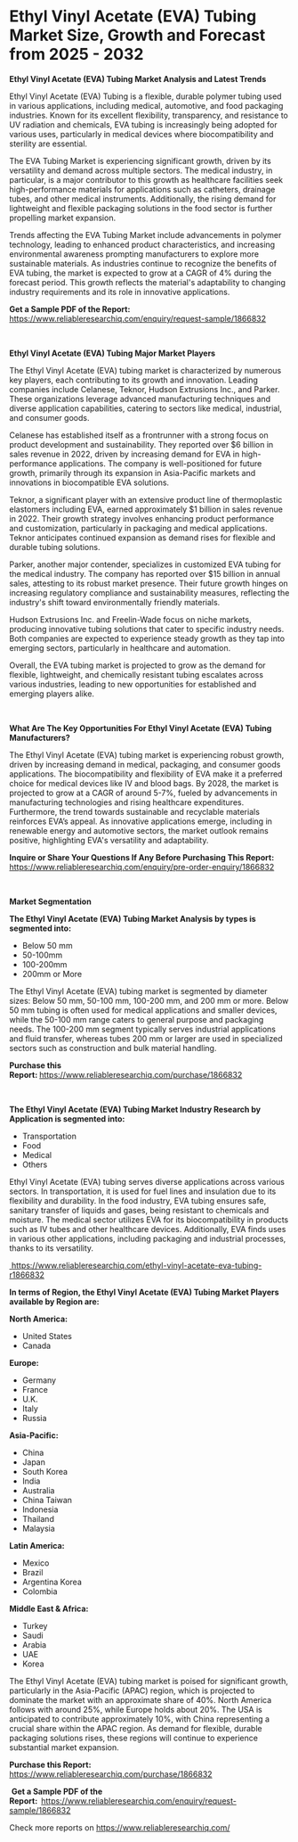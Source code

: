 <p><h1>Ethyl Vinyl Acetate (EVA) Tubing Market Size, Growth and Forecast from 2025 - 2032</h1></p><p><strong>Ethyl Vinyl Acetate (EVA) Tubing Market Analysis and Latest Trends</strong></p>
<p><p>Ethyl Vinyl Acetate (EVA) Tubing is a flexible, durable polymer tubing used in various applications, including medical, automotive, and food packaging industries. Known for its excellent flexibility, transparency, and resistance to UV radiation and chemicals, EVA tubing is increasingly being adopted for various uses, particularly in medical devices where biocompatibility and sterility are essential.</p><p>The EVA Tubing Market is experiencing significant growth, driven by its versatility and demand across multiple sectors. The medical industry, in particular, is a major contributor to this growth as healthcare facilities seek high-performance materials for applications such as catheters, drainage tubes, and other medical instruments. Additionally, the rising demand for lightweight and flexible packaging solutions in the food sector is further propelling market expansion.</p><p>Trends affecting the EVA Tubing Market include advancements in polymer technology, leading to enhanced product characteristics, and increasing environmental awareness prompting manufacturers to explore more sustainable materials. As industries continue to recognize the benefits of EVA tubing, the market is expected to grow at a CAGR of 4% during the forecast period. This growth reflects the material's adaptability to changing industry requirements and its role in innovative applications.</p></p>
<p><strong>Get a Sample PDF of the Report:&nbsp;</strong> <a href="https://www.reliableresearchiq.com/enquiry/request-sample/1866832?utm_campaign=2238&utm_medium=2&utm_source=Github&utm_content=ia&utm_term=05032025&utm_id=ethyl-vinyl-acetate-eva-tubing">https://www.reliableresearchiq.com/enquiry/request-sample/1866832</a></p>
<p>&nbsp;</p>
<p><strong>Ethyl Vinyl Acetate (EVA) Tubing Major Market Players</strong></p>
<p><p>The Ethyl Vinyl Acetate (EVA) tubing market is characterized by numerous key players, each contributing to its growth and innovation. Leading companies include Celanese, Teknor, Hudson Extrusions Inc., and Parker. These organizations leverage advanced manufacturing techniques and diverse application capabilities, catering to sectors like medical, industrial, and consumer goods.</p><p>Celanese has established itself as a frontrunner with a strong focus on product development and sustainability. They reported over $6 billion in sales revenue in 2022, driven by increasing demand for EVA in high-performance applications. The company is well-positioned for future growth, primarily through its expansion in Asia-Pacific markets and innovations in biocompatible EVA solutions.</p><p>Teknor, a significant player with an extensive product line of thermoplastic elastomers including EVA, earned approximately $1 billion in sales revenue in 2022. Their growth strategy involves enhancing product performance and customization, particularly in packaging and medical applications. Teknor anticipates continued expansion as demand rises for flexible and durable tubing solutions.</p><p>Parker, another major contender, specializes in customized EVA tubing for the medical industry. The company has reported over $15 billion in annual sales, attesting to its robust market presence. Their future growth hinges on increasing regulatory compliance and sustainability measures, reflecting the industry's shift toward environmentally friendly materials.</p><p>Hudson Extrusions Inc. and Freelin-Wade focus on niche markets, producing innovative tubing solutions that cater to specific industry needs. Both companies are expected to experience steady growth as they tap into emerging sectors, particularly in healthcare and automation.</p><p>Overall, the EVA tubing market is projected to grow as the demand for flexible, lightweight, and chemically resistant tubing escalates across various industries, leading to new opportunities for established and emerging players alike.</p></p>
<p>&nbsp;</p>
<p><strong>What Are The Key Opportunities For Ethyl Vinyl Acetate (EVA) Tubing Manufacturers?</strong></p>
<p><p>The Ethyl Vinyl Acetate (EVA) tubing market is experiencing robust growth, driven by increasing demand in medical, packaging, and consumer goods applications. The biocompatibility and flexibility of EVA make it a preferred choice for medical devices like IV and blood bags. By 2028, the market is projected to grow at a CAGR of around 5-7%, fueled by advancements in manufacturing technologies and rising healthcare expenditures. Furthermore, the trend towards sustainable and recyclable materials reinforces EVA’s appeal. As innovative applications emerge, including in renewable energy and automotive sectors, the market outlook remains positive, highlighting EVA's versatility and adaptability.</p></p>
<p><strong>Inquire or Share Your Questions If Any Before Purchasing This Report:</strong> <a href="https://www.reliableresearchiq.com/enquiry/pre-order-enquiry/1866832?utm_campaign=2238&utm_medium=2&utm_source=Github&utm_content=ia&utm_term=05032025&utm_id=ethyl-vinyl-acetate-eva-tubing">https://www.reliableresearchiq.com/enquiry/pre-order-enquiry/1866832</a></p>
<p>&nbsp;</p>
<p><strong>Market Segmentation</strong></p>
<p><strong>The Ethyl Vinyl Acetate (EVA) Tubing Market Analysis by types is segmented into:</strong></p>
<p><ul><li>Below 50 mm</li><li>50-100mm</li><li>100-200mm</li><li>200mm or More</li></ul></p>
<p><p>The Ethyl Vinyl Acetate (EVA) tubing market is segmented by diameter sizes: Below 50 mm, 50-100 mm, 100-200 mm, and 200 mm or more. Below 50 mm tubing is often used for medical applications and smaller devices, while the 50-100 mm range caters to general purpose and packaging needs. The 100-200 mm segment typically serves industrial applications and fluid transfer, whereas tubes 200 mm or larger are used in specialized sectors such as construction and bulk material handling.</p></p>
<p><strong>Purchase this Report:&nbsp;</strong><a href="https://www.reliableresearchiq.com/purchase/1866832?utm_campaign=2238&utm_medium=2&utm_source=Github&utm_content=ia&utm_term=05032025&utm_id=ethyl-vinyl-acetate-eva-tubing">https://www.reliableresearchiq.com/purchase/1866832</a></p>
<p>&nbsp;</p>
<p><strong>The Ethyl Vinyl Acetate (EVA) Tubing Market Industry Research by Application is segmented into:</strong></p>
<p><ul><li>Transportation</li><li>Food</li><li>Medical</li><li>Others</li></ul></p>
<p><p>Ethyl Vinyl Acetate (EVA) tubing serves diverse applications across various sectors. In transportation, it is used for fuel lines and insulation due to its flexibility and durability. In the food industry, EVA tubing ensures safe, sanitary transfer of liquids and gases, being resistant to chemicals and moisture. The medical sector utilizes EVA for its biocompatibility in products such as IV tubes and other healthcare devices. Additionally, EVA finds uses in various other applications, including packaging and industrial processes, thanks to its versatility.</p></p>
<p><a href="https://www.reliableresearchiq.com/ethyl-vinyl-acetate-eva-tubing-r1866832?utm_campaign=2238&utm_medium=2&utm_source=Github&utm_content=ia&utm_term=05032025&utm_id=ethyl-vinyl-acetate-eva-tubing">&nbsp;https://www.reliableresearchiq.com/ethyl-vinyl-acetate-eva-tubing-r1866832</a></p>
<p><strong>In terms of Region, the Ethyl Vinyl Acetate (EVA) Tubing Market Players available by Region are:</strong></p>
<p>
    <p> <strong> North America: </strong>
        <ul>
            <li>United States</li>
            <li>Canada</li>
        </ul>
        </p> 
    <p> <strong> Europe: </strong>
        <ul>
            <li>Germany</li>
            <li>France</li>
            <li>U.K.</li>
            <li>Italy</li>
            <li>Russia</li>
        </ul>
        </p> 
    <p> <strong> Asia-Pacific: </strong>
        <ul>
            <li>China</li>
            <li>Japan</li>
            <li>South Korea</li>
            <li>India</li>
            <li>Australia</li>
            <li>China Taiwan</li>
            <li>Indonesia</li>
            <li>Thailand</li>
            <li>Malaysia</li>
        </ul>
        </p> 
    <p> <strong> Latin America: </strong>
        <ul>
            <li>Mexico</li>
            <li>Brazil</li>
            <li>Argentina Korea</li>
            <li>Colombia</li>
        </ul>
        </p> 
    <p> <strong> Middle East & Africa: </strong>
        <ul>
            <li>Turkey</li>
            <li>Saudi</li>
            <li>Arabia</li>
            <li>UAE</li>
            <li>Korea</li>
        </ul>
    </p>
    </p>
<p><p>The Ethyl Vinyl Acetate (EVA) tubing market is poised for significant growth, particularly in the Asia-Pacific (APAC) region, which is projected to dominate the market with an approximate share of 40%. North America follows with around 25%, while Europe holds about 20%. The USA is anticipated to contribute approximately 10%, with China representing a crucial share within the APAC region. As demand for flexible, durable packaging solutions rises, these regions will continue to experience substantial market expansion.</p></p>
<p><strong>Purchase this Report: </strong><a href="https://www.reliableresearchiq.com/purchase/1866832?utm_campaign=2238&utm_medium=2&utm_source=Github&utm_content=ia&utm_term=05032025&utm_id=ethyl-vinyl-acetate-eva-tubing">https://www.reliableresearchiq.com/purchase/1866832</a></p>
<p>&nbsp;<strong>Get a Sample PDF of the Report:&nbsp;&nbsp;</strong><a href="https://www.reliableresearchiq.com/enquiry/request-sample/1866832?utm_campaign=2238&utm_medium=2&utm_source=Github&utm_content=ia&utm_term=05032025&utm_id=ethyl-vinyl-acetate-eva-tubing">https://www.reliableresearchiq.com/enquiry/request-sample/1866832</a></p>
<p><strong></strong></p>
<p>Check more reports on <a href="https://www.reliableresearchiq.com/?utm_campaign=2238&utm_medium=2&utm_source=Github&utm_content=ia&utm_term=05032025&utm_id=ethyl-vinyl-acetate-eva-tubing">https://www.reliableresearchiq.com/</a></p>